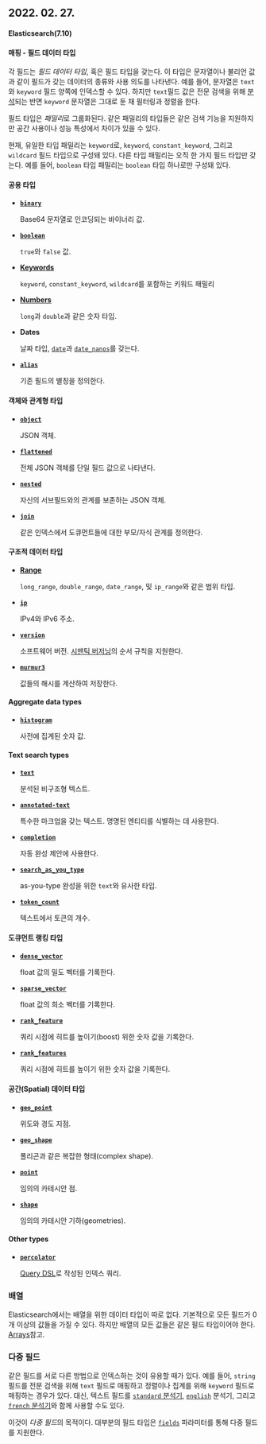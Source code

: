 ## 2022. 02. 27.

#### Elasticsearch(7.10)

#### 매핑 - 필드 데이터 타입

각 필드는 *필드 데이터 타입*, 혹은 필드 타입을 갖는다. 이 타입은 문자열이나 불리언 값과 같이 필드가 갖는 데이터의 종류와 사용 의도를 나타낸다. 예를 들어, 문자열은 `text`와 `keyword` 필드 양쪽에 인덱스할 수 있다. 하지만 `text`필드 값은 전문 검색을 위해 [분석][analysis]되는 반면 `keyword` 문자열은 그대로 둔 채 필터링과 정렬을 한다.

필드 타입은 *패밀리*로 그룹화된다. 같은 패밀리의 타입들은 같은 검색 기능을 지원하지만 공간 사용이나 성능 특성에서 차이가 있을 수 있다.

현재, 유일한 타입 패밀리는 `keyword`로, `keyword`, `constant_keyword`, 그리고 `wildcard` 필드 타입으로 구성돼 있다. 다른 타입 패밀리는 오직 한 가지 필드 타입만 갖는다. 예를 들어, `boolean` 타입 패밀리는 `boolean` 타입 하나로만 구성돼 있다.

#### 공용 타입

- **[`binary`](https://www.elastic.co/guide/en/elasticsearch/reference/7.10/binary.html)**

  Base64 문자열로 인코딩되는 바이너리 값.

- **[`boolean`](https://www.elastic.co/guide/en/elasticsearch/reference/7.10/boolean.html)**

  `true`와 `false` 값.

- **[Keywords](https://www.elastic.co/guide/en/elasticsearch/reference/7.10/keyword.html)**

  `keyword`, `constant_keyword`, `wildcard`를 포함하는 키워드 패밀리

- **[Numbers](https://www.elastic.co/guide/en/elasticsearch/reference/7.10/number.html)**

  `long`과 `double`과 같은 숫자 타입.

- **Dates**

  날짜 타입, [`date`](https://www.elastic.co/guide/en/elasticsearch/reference/7.10/date.html)과 [`date_nanos`](https://www.elastic.co/guide/en/elasticsearch/reference/7.10/date_nanos.html)를 갖는다.

- **[`alias`](https://www.elastic.co/guide/en/elasticsearch/reference/7.10/alias.html)**

  기존 필드의 별칭을 정의한다.

#### 객체와 관계형 타입

- **[`object`](https://www.elastic.co/guide/en/elasticsearch/reference/7.10/object.html)**

  JSON 객체.

- **[`flattened`](https://www.elastic.co/guide/en/elasticsearch/reference/7.10/flattened.html)**

  전체 JSON 객체를 단일 필드 값으로 나타낸다.

- **[`nested`](https://www.elastic.co/guide/en/elasticsearch/reference/7.10/nested.html)**

  자신의 서브필드와의 관계를 보존하는 JSON 객체.

- **[`join`](https://www.elastic.co/guide/en/elasticsearch/reference/7.10/parent-join.html)**

  같은 인덱스에서 도큐먼트들에 대한 부모/자식 관계를 정의한다.

#### 구조적 데이터 타입

- **[Range](https://www.elastic.co/guide/en/elasticsearch/reference/7.10/range.html)**

  `long_range`, `double_range`, `date_range`, 및 `ip_range`와 같은 범위 타입.

- **[`ip`](https://www.elastic.co/guide/en/elasticsearch/reference/7.10/ip.html)**

  IPv4와 IPv6 주소.

- **[`version`](https://www.elastic.co/guide/en/elasticsearch/reference/7.10/version.html)**

  소프트웨어 버전. [시맨틱 버저닝](https://semver.org/)의 순서 규칙을 지원한다.

- **[`murmur3`](https://www.elastic.co/guide/en/elasticsearch/plugins/7.10/mapper-murmur3.html)**

  값들의 해시를 계산하여 저장한다.

#### Aggregate data types

- **[`histogram`](https://www.elastic.co/guide/en/elasticsearch/reference/7.10/histogram.html)**

  사전에 집계된 숫자 값.

#### Text search types

- **[`text`](https://www.elastic.co/guide/en/elasticsearch/reference/7.10/text.html)**

  분석된 비구조형 텍스트.

- **[`annotated-text`](https://www.elastic.co/guide/en/elasticsearch/plugins/7.10/mapper-annotated-text.html)**

  특수한 마크업을 갖는 텍스트. 명명된 엔티티를 식별하는 데 사용한다.

- **[`completion`](https://www.elastic.co/guide/en/elasticsearch/reference/7.10/search-suggesters.html#completion-suggester)**

  자동 완성 제안에 사용한다.

- **[`search_as_you_type`](https://www.elastic.co/guide/en/elasticsearch/reference/7.10/search-as-you-type.html)**

  as-you-type 완성을 위한 `text`와 유사한 타입.

- **[`token_count`](https://www.elastic.co/guide/en/elasticsearch/reference/7.10/token-count.html)**

  텍스트에서 토큰의 개수.

#### 도큐먼트 랭킹 타입

- **[`dense_vector`](https://www.elastic.co/guide/en/elasticsearch/reference/7.10/dense-vector.html)**

  float 값의 밀도 벡터를 기록한다.

- **[`sparse_vector`](https://www.elastic.co/guide/en/elasticsearch/reference/7.10/sparse-vector.html)**

  float 값의 희소 벡터를 기록한다.

- **[`rank_feature`](https://www.elastic.co/guide/en/elasticsearch/reference/7.10/rank-feature.html)**

  쿼리 시점에 히트를 높이기(boost) 위한 숫자 값을 기록한다.

- **[`rank_features`](https://www.elastic.co/guide/en/elasticsearch/reference/7.10/rank-features.html)**

  쿼리 시점에 히트를 높이기 위한 숫자 값을 기록한다.

#### 공간(Spatial) 데이터 타입

- **[`geo_point`](https://www.elastic.co/guide/en/elasticsearch/reference/7.10/geo-point.html)**

  위도와 경도 지점.

- **[`geo_shape`](https://www.elastic.co/guide/en/elasticsearch/reference/7.10/geo-shape.html)**

  폴리곤과 같은 복잡한 형태(complex shape).

- **[`point`](https://www.elastic.co/guide/en/elasticsearch/reference/7.10/point.html)**

  임의의 카테시안 점.

- **[`shape`](https://www.elastic.co/guide/en/elasticsearch/reference/7.10/shape.html)**

  임의의 카테시안 기하(geometries).

#### Other types

- **[`percolator`](https://www.elastic.co/guide/en/elasticsearch/reference/7.10/percolator.html)**

  [Query DSL](https://www.elastic.co/guide/en/elasticsearch/reference/7.10/query-dsl.html)로 작성된 인덱스 쿼리.

### 배열

Elasticsearch에서는 배열을 위한 데이터 타입이 따로 없다. 기본적으로 모든 필드가 0개 이상의 값들을 가질 수 있다. 하지만 배열의 모든 값들은 같은 필드 타입이어야 한다. [Arrays](https://www.elastic.co/guide/en/elasticsearch/reference/7.10/array.html)참고.

### 다중 필드

같은 필드를 서로 다른 방법으로 인덱스하는 것이 유용할 때가 있다. 예를 들어, `string` 필드를 전문 검색을 위해  `text` 필드로 매핑하고 정렬이나 집계를 위해 `keyword` 필드로 매핑하는 경우가 있다. 대신, 텍스트 필드를 [`standard` 분석기](https://www.elastic.co/guide/en/elasticsearch/reference/7.10/analysis-standard-analyzer.html), [`english`](https://www.elastic.co/guide/en/elasticsearch/reference/7.10/analysis-lang-analyzer.html#english-analyzer) 분석기, 그리고 [`french` 분석기](https://www.elastic.co/guide/en/elasticsearch/reference/7.10/analysis-lang-analyzer.html#french-analyzer)와 함께 사용할 수도 있다.

이것이 *다중 필드*의 목적이다. 대부분의 필드 타입은  [`fields`](https://www.elastic.co/guide/en/elasticsearch/reference/7.10/multi-fields.html) 파라미터를 통해 다중 필드를 지원한다.



[analysis]: https://www.elastic.co/guide/en/elasticsearch/reference/7.10/analysis.html
